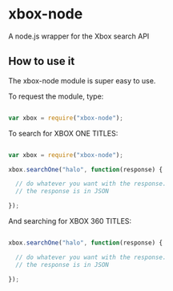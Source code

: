 xbox-node
=========

A node.js wrapper for the Xbox search API

## How to use it

The xbox-node module is super easy to use.

To request the module, type:

```js

var xbox = require("xbox-node");

```

To search for XBOX ONE TITLES:

```js

var xbox = require("xbox-node");

xbox.searchOne("halo", function(response) {

  // do whatever you want with the response.
  // the response is in JSON

});

```

And searching for XBOX 360 TITLES:


```js

xbox.searchOne("halo", function(response) {

  // do whatever you want with the response.
  // the response is in JSON

});

```